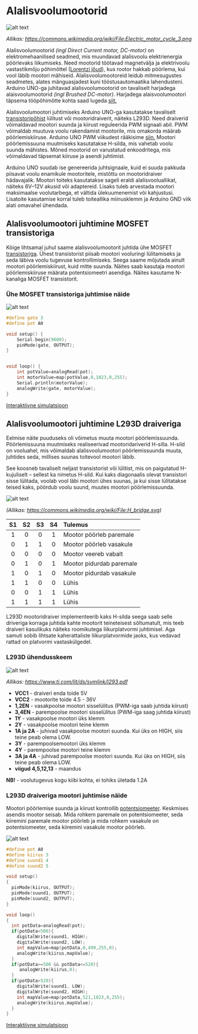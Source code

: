 # Alalisvoolumootorid
![alt text](meedia/DC-motor.png)

*Allikas: https://commons.wikimedia.org/wiki/File:Electric_motor_cycle_3.png*

Alalisvoolumootorid *(ingl Direct Current motor, DC-motor)* on elektromehaanilised seadmed, mis muundavad alalisvoolu elektrienergia pöörlevaks liikumiseks. Need mootorid töötavad magnetvälja ja elektrivoolu vastastikmõju põhimõttel ([Lorentzi jõud](https://et.wikipedia.org/wiki/Lorentzi_j%C3%B5ud)), kus rootor hakkab pöörlema, kui vool läbib mootori mähiseid. Alalisvoolumootoreid leidub mitmesugustes seadmetes, alates mänguasjadest kuni tööstusautomaatika lahendusteni. Arduino UNO-ga juhitavad alalisvoolumootorid on tavaliselt harjadega alaisvoolumootorid *(ingl Brushed DC-motor)*. Harjadega alaisvoolumootori täpsema tööpõhimõtte kohta saad lugeda [siit.](https://en.wikipedia.org/wiki/Brushed_DC_electric_motor)

Alalisvoolumootori juhtimiseks Arduino UNO-ga kasutatakse tavaliselt [transistoripõhist](https://github.com/nullyks/Arduino-baaselemendid/blob/main/materjalid/3_transistorid.md) lülitust või mootoridraiverit, näiteks L293D. Need draiverid võimaldavad mootori suunda ja kiirust reguleerida PWM  signaali abil. PWM võimaldab muutuva voolu rakendamist mootorile, mis omakorda määrab pöörlemiskiiruse. Arduino UNO PWM viikudest rääkisime [siin.](https://github.com/nullyks/Arduino-sissejuhatus/blob/main/materjalid/3_Arduino_UNO_viigud.md) Mootori pöörlemissuuna muutmiseks kasutatakse H-silda, mis vahetab voolu suunda mähistes. Mõned mootorid on varustatud enkoodritega, mis võimaldavad täpsemat kiiruse ja asendi juhtimist.

Arduino UNO suudab ise genereerida juhtsignaale, kuid ei suuda pakkuda piisavat voolu enamikule mootoritele, mistõttu on mootoridraiver hädavajalik. Mootori toiteks kasutatakse sageli eraldi alalisvooluallikat, näiteks 6V–12V akusid või adaptereid. Lisaks tuleb arvestada mootori maksimaalse voolutarbega, et vältida ülekuumenemist või kahjustusi. Lisatoite kasutamise korral tuleb toiteallika miinusklemm ja Arduino GND viik alati omavahel ühendada.

## Alalisvoolumootori juhtimine MOSFET transistoriga

Kõige lihtsamal juhul saame alalisvoolumootorit juhtida ühe MOSFET [transistoriga](https://github.com/nullyks/Arduino-baaselemendid/blob/main/materjalid/3_transistorid.md). Ühest transistorist piisab mootori vooluringi lülitamiseks ja seda läbiva voolu tugevuse kontrollimiseks. Seega saame mõjutada ainult mootori pöörlemiskiirust, kuid mitte suunda. Näites saab kasutaja mootori pöörlemiskiiruse määrata potentsiomeetri asendiga. Näites kasutame N-kanaliga MOSFET transistorit.

### Ühe MOSFET transistoriga juhtimise näide
![alt text](meedia/Mosfet_ja_mootor.png)

~~~cpp
#define gate 3
#define pot A0

void setup() {
	Serial.begin(9600);
  	pinMode(gate, OUTPUT);
}


void loop() {
	int potValue=analogRead(pot);
  	int motorValue=map(potValue,0,1023,0,255);
  	Serial.println(motorValue);
    analogWrite(gate, motorValue);
}
~~~
[Interaktiivne simulatsioon](https://www.tinkercad.com/things/aAgbmGxxBCX-alalisvoolumootor-transistoriga?sharecode=Arc8_eGUyrxYSLrNBUmZmxTYQaNH4XsKgko5yd7moFY)

## Alalisvoolumootori juhtimine L293D draiveriga
Eelmise näite puuduseks oli võimetus muuta mootori pöörlemissuunda. Pöörlemissuuna muutmiseks realiseerivad mootoridariverid H-silla. 
H-sild on vooluahel, mis võimaldab alalisvoolumootori pöörlemissuunda muuta, juhtides seda, millises suunas toitevool mootori läbib. 

See koosneb tavaliselt neljast transistorist või lülitist, mis on paigutatud H-kujuliselt – sellest ka nimetus H-sild. Kui kaks diagonaalis olevat transistori sisse lülitada, voolab vool läbi mootori ühes suunas, ja kui sisse lülitatakse teised kaks, pöördub voolu suund, muutes mootori pöörlemissuunda.

![alt text](meedia/H_bridge.png)

*(Allikas: https://commons.wikimedia.org/wiki/File:H_bridge.svg)*

| S1 | S2| S3 | S4 | Tulemus |
|:---:|:---:|:---:|:---:|:---|
| 1 | 0| 0 | 1 | Mootor pöörleb paremale |
| 0 | 1| 1 | 0 | Mootor pöörleb vasakule |
| 0 | 0| 0 | 0 | Mootor veereb vabalt |
| 0 | 1| 0 | 1 | Mootor pidurdab paremale |
| 1 | 0| 1 | 0 | Mootor pidurdab vasakule |
| 1 | 1| 0 | 0 | Lühis |
| 0 | 0| 1 | 1 | Lühis |
| 1 | 1| 1 | 1 | Lühis |

L293D mootoridraiver implementeerib kaks H-silda seega saab selle driveriga korraga juhtida kahte mootorit teineteisest sõltumatult, mis teeb draiveri kasulikuks näiteks roomikutega liikurplatvormi juhtimisel. Aga samuti sobib lihtsate kaherattaliste liikurplatvormide jaoks, kus vedavad rattad on platvormi vastaskülgedel.

### L293D ühendusskeem
![alt text](meedia/L293D.png)

*Allikas: https://www.ti.com/lit/ds/symlink/l293.pdf*

* **VCC1** - draiveri enda toide 5V
* **VCC2** - mootorite toide 4.5 - 36V
* **1,2EN** - vasakpoolse mootori sisselülitus (PWM-iga saab juhtida kiirust)
* **3,4EN** - parempoolse mootori sisselülitus (PWM-iga saag juhtida kiirust)
* **1Y** - vasakpoolse mootori üks klemm
* **2Y** - vasakpoolse mootori teine klemm
* **1A ja 2A** - juhivad vasakpoolse mootori suunda. Kui üks on HIGH, siis teine peab olema LOW.
* **3Y** - parempoolsemootori üks klemm
* **4Y** - parempoolse mootori teine klemm
* **3A ja 4A** - juhivad parempoolse mootori suunda. Kui üks on HIGH, siis teine peab olema LOW.
* **viigud 4,5,12,13** - maandus

**NB!** - voolutugevus kogu kiibi kohta, ei tohiks ületada 1.2A

### L293D draiveriga mootori juhtimise näide

Mootori pöörlemise suunda ja kiirust kontrollib [potentsiomeeter](https://github.com/nullyks/Arduino-baaselemendid/blob/main/materjalid/1_takistid.md). Keskmises asendis mootor seisab. Mida rohkem paremale on potentsiomeeter, seda kiiremini paremale mootor pöörleb ja mida rohkem vasakule on potentsiomeeter, seda kiiremini vasakule mootor pöörleb.

![alt text](meedia/L293D_näide.png)

~~~cpp
#define pot A0
#define kiirus 3
#define suund1 4
#define suund2 5

void setup()
{
  pinMode(kiirus, OUTPUT);
  pinMode(suund1, OUTPUT);
  pinMode(suund2, OUTPUT);
}

void loop()
{
  int potData=analogRead(pot);
  if(potData<500){
    digitalWrite(suund1, HIGH);
    digitalWrite(suund2, LOW);
    int mapValue=map(potData,0,499,255,0);
    analogWrite(kiirus,mapValue);
  }
  if(potData>=500 && potData<=520){
     analogWrite(kiirus,0);
  }
  if(potData>520){
    digitalWrite(suund1, LOW);
    digitalWrite(suund2, HIGH);
    int mapValue=map(potData,521,1023,0,255);
    analogWrite(kiirus,mapValue);
  }
}
~~~

[Interaktiivne simulatsioon](https://www.tinkercad.com/things/fjxmPUpN59m-l293d?sharecode=uxteCFtOcrfE4VWT_eUc0wMcFpKebon9JHcF5isJFJo)